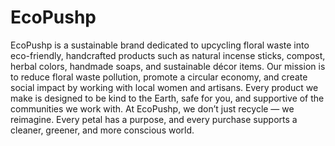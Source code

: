 # EcoPushp

EcoPushp is a sustainable brand dedicated to upcycling floral waste into eco-friendly, handcrafted products such as natural incense sticks, compost, herbal colors, handmade soaps, and sustainable décor items. Our mission is to reduce floral waste pollution, promote a circular economy, and create social impact by working with local women and artisans. Every product we make is designed to be kind to the Earth, safe for you, and supportive of the communities we work with. At EcoPushp, we don’t just recycle — we reimagine. Every petal has a purpose, and every purchase supports a cleaner, greener, and more conscious world.
